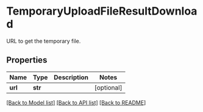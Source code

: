 # TemporaryUploadFileResultDownload

URL to get the temporary file.
## Properties
Name | Type | Description | Notes
------------ | ------------- | ------------- | -------------
**url** | **str** |  | [optional] 

[[Back to Model list]](../README.md#documentation-for-models) [[Back to API list]](../README.md#documentation-for-api-endpoints) [[Back to README]](../README.md)


